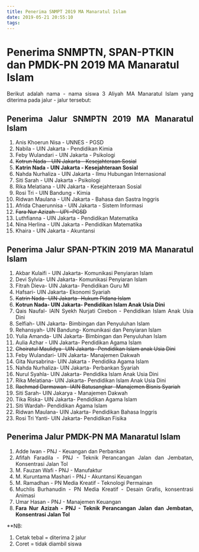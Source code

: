 ```yaml
---
title: Penerima SNMPT 2019 MA Manaratul Islam
date: 2019-05-21 20:55:10
tags:
---
```

# Penerima SNMPTN, SPAN-PTKIN dan PMDK-PN 2019 MA Manaratul Islam
<div style="text-align: justify">Berikut adalah nama - nama siswa 3 Aliyah MA Manaratul Islam yang diterima pada jalur - jalur tersebut: <br>

## Penerima Jalur SNMPTN 2019 MA Manaratul Islam
1. Anis Khoerun Nisa - UNNES - PGSD
2. Nabila - UIN Jakarta - Pendidikan Kimia
3. Feby Wulandari - UIN Jakarta - Psikologi
4. ~~Kotrun Nada - UIN Jakarta - Kesejahteraan Sosial~~
5. **Katrin Nada - UIN Jakarta - Kesejahteraan Sosial**
6. Nahda Nurhaliza - UIN Jakarta - Ilmu Hubungan Internasional
7. Siti Sarah - UIN Jakarta - Psikologi
8. Rika Melatiana - UIN Jakarta - Kesejahteraan Sosial
9. Rosi Tri - UIN Bandung - Kimia
10. Ridwan Maulana - UIN Jakarta - Bahasa dan Sastra Inggris
11. Afrida Chaerunnisa - UIN Jakarta - Sistem Informasi
12. ~~Fara Nur Azizah - UPI -PGSD~~
13. Luthfianna - UIN Jakarta - Pendidikan Matematika
14. Nina Herlina - UIN Jakarta - Pendidikan Matematika
15. Khaira - UIN Jakarta - Akuntansi

## Penerima Jalur SPAN-PTKIN 2019 MA Manaratul Islam
1. Akbar Kulaifi - UIN Jakarta- Komunikasi Penyiaran Islam
2. Devi Sylvia- UIN Jakarta- Komunikasi Penyiaran Islam
3. Fitrah Dieva- UIN Jakarta- Pendidikan Guru MI
4. Hafsari- UIN Jakarta- Ekonomi Syariah
5. ~~Katrin Nada- UIN Jakarta-  Hukum Pidana Islam~~
6. **Kotrun Nada- UIN Jakarta- Pendidikan Islam Anak Usia Dini**
7. Qais Naufal- IAIN Syekh Nurjati Cirebon - Pendidikan Islam Anak Usia Dini
8. Selfiah- UIN Jakarta- Bimbingan dan Penyuluhan Islam
9. Rehansyah- UIN Bandung- Komunikasi dan Penyiaran Islam
10. Yulia Amanda- UIN Jakarta- Bimbingan dan Penyuluhan Islam
11. Aulia Azhar - UIN Jakarta- Pendidikan Agama Islam
12. ~~Choiratul Maulidya- UIN Jakarta- Pendidikan Islam anak Usia Dini~~
13. Feby Wulandari- UIN Jakarta- Manajemen Dakwah
14. Gita Nursabrina- UIN Jakarta - Pendidika  Agama Islam
15. Nahda Nurhaliza- UIN Jakarta- Perbankan Syariah
16. Nurul Syahla- UIN Jakarta- Pendidika  Islam Anak Usia Dini
17. Rika Melatiana- UIN Jakarta- Pendidikan Islam Anak Usia Dini
18. ~~Rachmad Darmawan- IAIN Batusangkar- Manajemen Bisnis Syariah~~
19. Siti Sarah- UIN Jakarya - Manajemen Dakwah
20. Tika Riska- UIN Jakarta- Pendidikan Agama Islam
21. Siti Wardah- Pendidikan Agama Islam
22. Ridwan Maulana- UIN Jakarta- Pendidikan Bahasa Inggris
23. Rosi Tri Yanti- UIN Jakarta- Pendidikan Fisika

## Penerima Jalur PMDK-PN MA Manaratul Islam
1. Adde Iwan - PNJ - Keuangan dan Perbankan
2. Afifah Faradila - PNJ - Teknik Perancangan Jalan dan Jembatan, Konsentrasi Jalan Tol
3. M. Fauzan Wafi - PNJ - Manufaktur
4. M. Kuruntama Mashari - PNJ - Akuntansi Keuangan
5. M. Ramadhan - PN Media Kreatif - Teknologi Permainan 
6. Muchlis Burhanudin - PN Media Kreatif - Desain Grafis, konsentrasi Animasi
7. Umar Hasan - PNJ - Manajemen Keuangan 
8. **Fara Nur Azizah - PNJ - Teknik Perancangan Jalan dan Jembatan, Konsentrasi Jalan Tol**


**NB: 
1. Cetak tebal = diterima 2 jalur
2. Coret = tidak diambil siswa 
</div>
